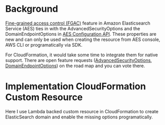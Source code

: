 # Background
[Fine-grained access control (FGAC)](https://docs.aws.amazon.com/elasticsearch-service/latest/developerguide/fgac.html) feature in Amazon Elasticsearch Service (AES) ties in with the AdvancedSecurityOptions and the DomainEndpointOptions in [AES Configuration API](https://docs.aws.amazon.com/elasticsearch-service/latest/developerguide/es-configuration-api.html#es-configuration-api-actions-createelasticsearchdomain). These properties are new and can only be used when creating the resource from AES console, AWS CLI or programatically via SDK.

For CloudFormation, it would take some time to integrate them for native support. There are open feature requests ([AdvancedSecurityOptions](https://github.com/aws-cloudformation/aws-cloudformation-coverage-roadmap/issues/384), [DomainEndpointOptions](https://github.com/aws-cloudformation/aws-cloudformation-coverage-roadmap/issues/201)) on the road map and you can vote there.

# Implementation CloudFormation Custom Resource
Here I use Lambda backed custom resource in CloudFormation to create ElasticSearch domain and enable the missing options programatically.

